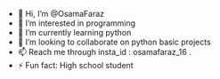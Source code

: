 - 👋 Hi, I’m @OsamaFaraz
- 👀 I’m interested in programming
- 🌱 I’m currently learning python
- 💞️ I’m looking to collaborate on python basic projects
- 📫 Reach me through insta_id : osamafaraz_16 .
- ⚡ Fun fact: High school student

<!---
OsamaFaraz/OsamaFaraz is a ✨ special ✨ repository because its `README.md` (this file) appears on your GitHub profile.
You can click the Preview link to take a look at your changes.
--->
